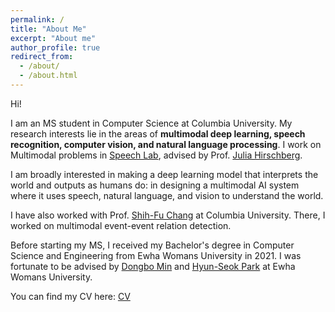 ```yaml
---
permalink: /
title: "About Me"
excerpt: "About me"
author_profile: true
redirect_from: 
  - /about/
  - /about.html
---
```


Hi!

I am an MS student in Computer Science at Columbia University. My research interests lie in the areas of **multimodal deep learning, speech recognition, computer vision, and natural language processing**. I work on Multimodal problems in [Speech Lab](http://www.cs.columbia.edu/speech/lab.cgi), advised by Prof. [Julia Hirschberg](http://www.cs.columbia.edu/~julia/).

I am broadly interested in making a deep learning model that interprets the world and outputs as humans do: in designing a multimodal AI system where it uses speech, natural language, and vision to understand the world.

I have also worked with Prof. [Shih-Fu Chang](https://www.ee.columbia.edu/~sfchang/) at Columbia University. There, I worked on multimodal event-event relation detection.

Before starting my MS, I received my Bachelor's degree in Computer Science and Engineering from Ewha Womans University in 2021. I was fortunate to be advised by [Dongbo Min](http://cvl.ewha.ac.kr/) and [Hyun-Seok Park](http://www.ewha.ac.kr/ewha/professor/info.do?mode=view&pId=xPCsLydiqzj%2FKdbYExXJKg%3D%3D) at Ewha Womans University.

You can find my CV here: [CV](http://JaywonKoo17.github.io/files/Jaywon_CV_HP.pdf)

